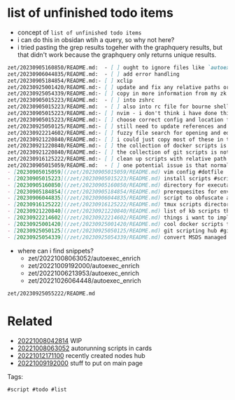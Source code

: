 # list of unfinished todo items

- concept of `list of unfinished todo items`
- i can do this in obsidan wtih a query, so why not here?
- i tried pasting the grep results togeher with the graphquery results, but that didn't work because the graphquery only returns unique results.

```markdown
zet/20230905160850/README.md:  - [ ] ought to ignore files like `autoexec_enrich` that are used for zkvr cards when finding shortcuts
zet/20230906044835/README.md:  - [ ] add error handling
zet/20230905184854/README.md:- [ ] xclip
zet/20230925001420/README.md:- [ ] update and fix any relative paths or kb references
zet/20230925054339/README.md:- [ ] copy in more information from my zk
zet/20230905015223/README.md:  - [ ] into zshrc
zet/20230905015223/README.md:  - [ ] also into rc file for bourne shell?
zet/20230905015223/README.md:- [ ] nvim - i don't think i have done this yet
zet/20230905015223/README.md:- [ ] choose correct config and location for both vim and neovim
zet/20230925050125/README.md:- [ ] still need to update references and dependencies
zet/20230922214602/README.md:- [ ] fuzzy file search for opening and editing multiple files, any files in any directory
zet/20230921220840/README.md:- [ ] i could just copy most of these in to a card here and fix up all the relative paths
zet/20230921220840/README.md:- [ ] the collection of docker scripts is not fully converted yet
zet/20230921220840/README.md:- [ ] the collection of git scripts is not fully converted yet
zet/20230916125222/README.md:- [ ] clean up scripts with relative path issues
zet/20230905015059/README.md:  - [ ] one potential issue is that normal vim (not neovim) seems to mess up the terminal when lauched with multiple files with xfer
- [20230905015059](/zet/20230905015059/README.md) vim config #dotfile
- [20230905015223](/zet/20230905015223/README.md) install scripts #script #setup
- [20230905160850](/zet/20230905160850/README.md) directory for executable short commands to run on path #directory
- [20230905184854](/zet/20230905184854/README.md) prerequesites for environment #environment
- [20230906044835](/zet/20230906044835/README.md) script to obfuscate a nishang reverse tcp shell for windows powershell #shortcmd
- [20230916125222](/zet/20230916125222/README.md) tmux scripts directory #tmux #script #directory
- [20230921220840](/zet/20230921220840/README.md) list of kb scripts that i could decide whether to copy over #idea #list #script
- [20230922214602](/zet/20230922214602/README.md) things i want to implement in zkvr after working on the environment #idea
- [20230925001420](/zet/20230925001420/README.md) cool docker scripts to migrate #docker #script
- [20230925050125](/zet/20230925050125/README.md) git scripting hub #git #script
- [20230925054339](/zet/20230925054339/README.md) convert MSDS managed password structure to NTLM hash #windows #password
```

- where can i find snippets?
  - zet/20221008063052/autoexec_enrich
  - zet/20221009192000/autoexec_enrich
  - zet/20221006213953/autoexec_enrich
  - zet/20221026064448/autoexec_enrich


` zet/20230925055222/README.md `

# Related

- [20221008042814](/zet/20221008042814/README.md) WIP
- [20221008063052](/zet/20221008063052/README.md) autorunning scripts in cards
- [20221012171100](/zet/20221012171100/README.md) recently created nodes hub
- [20221009192000](/zet/20221009192000/README.md) stuff to put on main page

Tags:

    #script #todo #list

